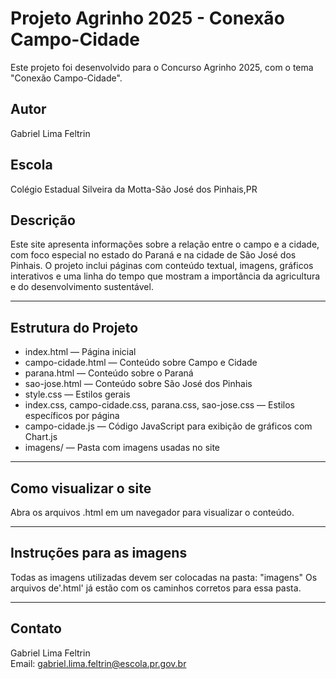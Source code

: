 # Projeto Agrinho 2025 - Conexão Campo-Cidade

Este projeto foi desenvolvido para o Concurso Agrinho 2025, com o tema "Conexão Campo-Cidade".

## Autor
Gabriel Lima Feltrin

## Escola
Colégio Estadual Silveira da Motta-São José dos Pinhais,PR

## Descrição
Este site apresenta informações sobre a relação entre o campo e a cidade, com foco especial no estado do Paraná e na cidade de São José dos Pinhais. O projeto inclui páginas com conteúdo textual, imagens, gráficos interativos e uma linha do tempo que mostram a importância da agricultura e do desenvolvimento sustentável.

---

## Estrutura do Projeto

- index.html — Página inicial
- campo-cidade.html — Conteúdo sobre Campo e Cidade
- parana.html — Conteúdo sobre o Paraná
- sao-jose.html — Conteúdo sobre São José dos Pinhais
- style.css — Estilos gerais
- index.css, campo-cidade.css, parana.css, sao-jose.css — Estilos específicos por página
- campo-cidade.js — Código JavaScript para exibição de gráficos com Chart.js
- imagens/ — Pasta com imagens usadas no site

---

## Como visualizar o site

Abra os arquivos .html em um navegador para visualizar o conteúdo.

---

## Instruções para as imagens 

Todas as imagens utilizadas devem ser colocadas na pasta:
"imagens"
Os arquivos de'.html' já estão com os caminhos corretos para essa pasta.

---

## Contato

Gabriel Lima Feltrin  
Email: gabriel.lima.feltrin@escola.pr.gov.br
